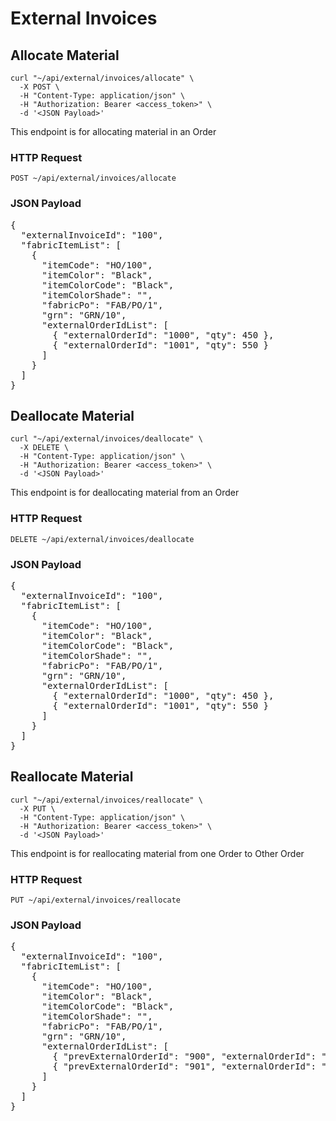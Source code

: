 # External Invoices

## Allocate Material

```shell
curl "~/api/external/invoices/allocate" \
  -X POST \
  -H "Content-Type: application/json" \
  -H "Authorization: Bearer <access_token>" \
  -d '<JSON Payload>'
```

This endpoint is for allocating material in an Order

### HTTP Request

`POST ~/api/external/invoices/allocate`

### JSON Payload

<pre class="center-column">
{
  "externalInvoiceId": "100",
  "fabricItemList": [
    {
      "itemCode": "HO/100",
      "itemColor": "Black",
      "itemColorCode": "Black",
      "itemColorShade": "",
      "fabricPo": "FAB/PO/1",
      "grn": "GRN/10",
      "externalOrderIdList": [
        { "externalOrderId": "1000", "qty": 450 },
        { "externalOrderId": "1001", "qty": 550 }
      ]
    }
  ]
}
</pre>

## Deallocate Material

```shell
curl "~/api/external/invoices/deallocate" \
  -X DELETE \
  -H "Content-Type: application/json" \
  -H "Authorization: Bearer <access_token>" \
  -d '<JSON Payload>'
```

This endpoint is for deallocating material from an Order

### HTTP Request

`DELETE ~/api/external/invoices/deallocate`

### JSON Payload

<pre class="center-column">
{
  "externalInvoiceId": "100",
  "fabricItemList": [
    {
      "itemCode": "HO/100",
      "itemColor": "Black",
      "itemColorCode": "Black",
      "itemColorShade": "",
      "fabricPo": "FAB/PO/1",
      "grn": "GRN/10",
      "externalOrderIdList": [
        { "externalOrderId": "1000", "qty": 450 },
        { "externalOrderId": "1001", "qty": 550 }
      ]
    }
  ]
}
</pre>

## Reallocate Material

```shell
curl "~/api/external/invoices/reallocate" \
  -X PUT \
  -H "Content-Type: application/json" \
  -H "Authorization: Bearer <access_token>" \
  -d '<JSON Payload>'
```

This endpoint is for reallocating material from one Order to Other Order

### HTTP Request

`PUT ~/api/external/invoices/reallocate`

### JSON Payload

<pre class="center-column">
{
  "externalInvoiceId": "100",
  "fabricItemList": [
    {
      "itemCode": "HO/100",
      "itemColor": "Black",
      "itemColorCode": "Black",
      "itemColorShade": "",
      "fabricPo": "FAB/PO/1",
      "grn": "GRN/10",
      "externalOrderIdList": [
        { "prevExternalOrderId": "900", "externalOrderId": "1000", "qty": 450 },
        { "prevExternalOrderId": "901", "externalOrderId": "1001", "qty": 550 }
      ]
    }
  ]
}
</pre>

